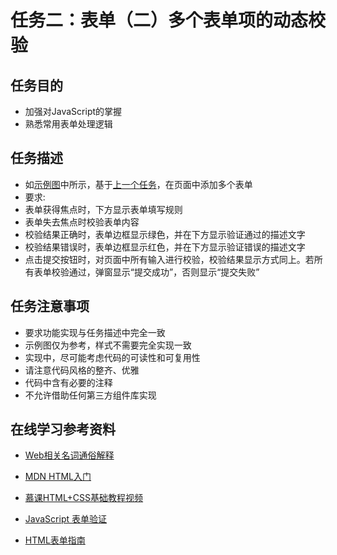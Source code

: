 # 任务二：表单（二）多个表单项的动态校验
## 任务目的
* 加强对JavaScript的掌握
* 熟悉常用表单处理逻辑
## 任务描述
* 如[示例图][1]中所示，基于[上一个任务][2]，在页面中添加多个表单
* 要求:
 * 表单获得焦点时，下方显示表单填写规则
 * 表单失去焦点时校验表单内容
 * 校验结果正确时，表单边框显示绿色，并在下方显示验证通过的描述文字
 * 校验结果错误时，表单边框显示红色，并在下方显示验证错误的描述文字
 * 点击提交按钮时，对页面中所有输入进行校验，校验结果显示方式同上。若所有表单校验通过，弹窗显示“提交成功”，否则显示“提交失败”
## 任务注意事项
* 要求功能实现与任务描述中完全一致
* 示例图仅为参考，样式不需要完全实现一致
* 实现中，尽可能考虑代码的可读性和可复用性
* 请注意代码风格的整齐、优雅
* 代码中含有必要的注释
* 不允许借助任何第三方组件库实现
## 在线学习参考资料
* [Web相关名词通俗解释][3]
* [MDN HTML入门][4]
* [慕课HTML+CSS基础教程视频][5]
* [JavaScript 表单验证][6]
* [HTML表单指南][7]


  [1]: http://7xrp04.com1.z0.glb.clouddn.com/task_2_30_1.jpg
  [2]: http://ife.baidu.com/course/detail/id/97
  [3]: https://www.zhihu.com/question/22689579
  [4]: https://developer.mozilla.org/zh-CN/docs/Web/Guide/HTML/Introduction
  [5]: http://www.imooc.com/learn/9
  [6]: http://www.w3school.com.cn/js/js_form_validation.asp
  [7]: https://developer.mozilla.org/zh-CN/docs/Web/Guide/HTML/Forms
